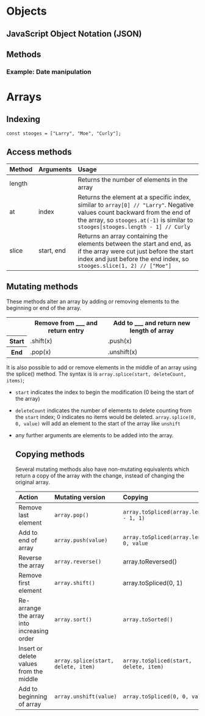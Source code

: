 # Objects

## JavaScript Object Notation (JSON)

## Methods

### Example: Date manipulation
  
# Arrays

## Indexing
`const stooges = ["Larry", "Moe", "Curly"];`
## Access methods

|Method|Arguments|Usage|
|:---|:---|:---|
|length||Returns the number of elements in the array|
|at|index|Returns the element at a specific index, similar to `array[0] // "Larry"`. Negative values count backward from the end of the array, so `stooges.at(-1)` is similar to `stooges[stooges.length - 1] // Curly`
|slice|start, end|Returns an array containing the elements between the start and end, as if the array were cut just before the start index and just before the end index, so `stooges.slice(1, 2) // ["Moe"]`|

## Mutating methods
These methods alter an array by adding or removing elements to the beginning or end of the array. 
<table>
<tr>
<th>

</th>
<th>
Remove from ___ and return entry
</th>
<th>
Add to ___ and return new length of array
</th>
</tr>
<tr>
<th>
Start
</th>
<td>
.shift(x)
</td>
<td>
.push(x)
</td>
</tr>
<tr>
<th>
End
</th>
<td>
.pop(x)
</td>
<td>
.unshift(x)
</td>
</tr>
</table>

It is also possible to add or remove elements in the middle of an array using the splice() method. The syntax is is `array.splice(start, deleteCount, items)`; 
- `start` indicates the index to begin the modification (0 being the start of the array)
- `deleteCount` indicates the number of elements to delete counting from the `start` index; 0 indicates no items would be deleted. `array.splice(0, 0, value)` will add an element to the start of the array like `unshift` 
- any further arguments are elements to be added into the array.

  ## Copying methods

  Several mutating methods also have non-mutating equivalents which return a copy of the array with the change, instead of changing the original array.

  |Action|Mutating version| Copying|
  |:---|:---|:---|
  |Remove last element|`array.pop()`|`array.toSpliced(array.length - 1, 1)`|
  |Add to end of array|`array.push(value)`|`array.toSpliced(array.length, 0, value`|
  |Reverse the array|`array.reverse()`|array.toReversed()|
  |Remove first element|`array.shift()`|array.toSpliced(0, 1)|
  |Re-arrange the array into increasing order|`array.sort()`|`array.toSorted()`|
  |Insert or delete values from the middle|`array.splice(start, delete, item)`|`array.toSpliced(start, delete, item)`|
  |Add to beginning of array|`array.unshift(value)`|`array.toSpliced(0, 0, value)`|
  
  
